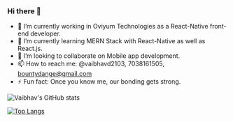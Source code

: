 ### Hi there 👋

- 🔭 I’m currently working in Oviyum Technologies as a React-Native front-end developer.
- 🌱 I’m currently learning MERN Stack with React-Native as well as React.js.
- 👯 I’m looking to collaborate on Mobile app development.
- 📫 How to reach me: @vaibhavd2103, 7038161505, bountydange@gmail.com
- ⚡ Fun fact: Once you know me, our bonding gets strong.

![Vaibhav's GitHub stats](https://github-readme-stats.vercel.app/api?username=vaibhavd2103&show_icons=true&theme=tokyonight)

[![Top Langs](https://github-readme-stats.vercel.app/api/top-langs/?username=vaibhavd2103&layout=compact)](https://github.com/anuraghazra/github-readme-stats)


